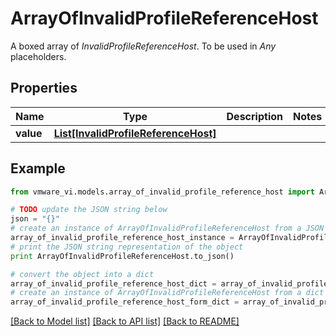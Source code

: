 # ArrayOfInvalidProfileReferenceHost

A boxed array of *InvalidProfileReferenceHost*. To be used in *Any* placeholders. 

## Properties
Name | Type | Description | Notes
------------ | ------------- | ------------- | -------------
**value** | [**List[InvalidProfileReferenceHost]**](InvalidProfileReferenceHost.md) |  | 

## Example

```python
from vmware_vi.models.array_of_invalid_profile_reference_host import ArrayOfInvalidProfileReferenceHost

# TODO update the JSON string below
json = "{}"
# create an instance of ArrayOfInvalidProfileReferenceHost from a JSON string
array_of_invalid_profile_reference_host_instance = ArrayOfInvalidProfileReferenceHost.from_json(json)
# print the JSON string representation of the object
print ArrayOfInvalidProfileReferenceHost.to_json()

# convert the object into a dict
array_of_invalid_profile_reference_host_dict = array_of_invalid_profile_reference_host_instance.to_dict()
# create an instance of ArrayOfInvalidProfileReferenceHost from a dict
array_of_invalid_profile_reference_host_form_dict = array_of_invalid_profile_reference_host.from_dict(array_of_invalid_profile_reference_host_dict)
```
[[Back to Model list]](../README.md#documentation-for-models) [[Back to API list]](../README.md#documentation-for-api-endpoints) [[Back to README]](../README.md)


